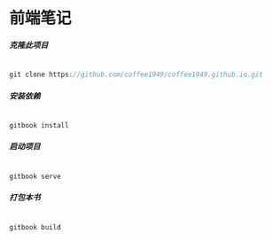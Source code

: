 # 前端笔记

##### 克隆此项目

```javascript

git clone https://github.com/coffee1949/coffee1949.github.io.git
```

##### 安装依赖

```javascript

gitbook install
```

##### 启动项目

```javascript

gitbook serve
```

##### 打包本书

```javascript

gitbook build
```